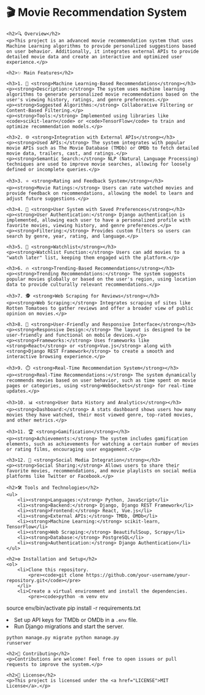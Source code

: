 <!DOCTYPE html>
<html lang="en">
<head>
    <meta charset="UTF-8">
    <meta name="viewport" content="width=device-width, initial-scale=1.0">
    <title>🎥 Movie Recommendation System</title>
</head>
<body>
    <h1>🎬 Movie Recommendation System</h1>

    <h2>🔍 Overview</h2>
    <p>This project is an advanced movie recommendation system that uses Machine Learning algorithms to provide personalized suggestions based on user behavior. Additionally, it integrates external APIs to provide detailed movie data and create an interactive and optimized user experience.</p>

    <h2>✨ Main Features</h2>

    <h3>1. 🤖 <strong>Machine Learning-Based Recommendations</strong></h3>
    <p><strong>Description:</strong> The system uses machine learning algorithms to generate personalized movie recommendations based on the user's viewing history, ratings, and genre preferences.</p>
    <p><strong>Suggested Algorithms:</strong> Collaborative Filtering or Content-Based Filtering.</p>
    <p><strong>Tools:</strong> Implemented using libraries like <code>scikit-learn</code> or <code>TensorFlow</code> to train and optimize recommendation models.</p>

    <h3>2. 🌐 <strong>Integration with External APIs</strong></h3>
    <p><strong>Used APIs:</strong> The system integrates with popular movie APIs such as The Movie Database (TMDb) or OMDb to fetch detailed movie data, trailers, cast, and ratings.</p>
    <p><strong>Semantic Search:</strong> NLP (Natural Language Processing) techniques are used to improve movie searches, allowing for loosely defined or incomplete queries.</p>

    <h3>3. ⭐ <strong>Rating and Feedback System</strong></h3>
    <p><strong>Movie Ratings:</strong> Users can rate watched movies and provide feedback on recommendations, allowing the model to learn and adjust future suggestions.</p>

    <h3>4. 👤 <strong>User System with Saved Preferences</strong></h3>
    <p><strong>User Authentication:</strong> Django authentication is implemented, allowing each user to have a personalized profile with favorite movies, viewing history, and genre preferences.</p>
    <p><strong>Filtering:</strong> Provides custom filters so users can search by genre, year, rating, and language.</p>

    <h3>5. 📝 <strong>Watchlist</strong></h3>
    <p><strong>Watchlist Function:</strong> Users can add movies to a "watch later" list, keeping them engaged with the platform.</p>

    <h3>6. 🔥 <strong>Trending-Based Recommendations</strong></h3>
    <p><strong>Trending Recommendations:</strong> The system suggests popular movies globally or based on the user's region, using location data to provide culturally relevant recommendations.</p>

    <h3>7. 🕵️ <strong>Web Scraping for Reviews</strong></h3>
    <p><strong>Web Scraping:</strong> Integrates scraping of sites like Rotten Tomatoes to gather reviews and offer a broader view of public opinion on movies.</p>

    <h3>8. 📱 <strong>User-Friendly and Responsive Interface</strong></h3>
    <p><strong>Responsive Design:</strong> The layout is designed to be user-friendly and functional on mobile devices.</p>
    <p><strong>Frameworks:</strong> Uses frameworks like <strong>React</strong> or <strong>Vue.js</strong> along with <strong>Django REST Framework</strong> to create a smooth and interactive browsing experience.</p>

    <h3>9. ⏱️ <strong>Real-Time Recommendation System</strong></h3>
    <p><strong>Real-Time Recommendations:</strong> The system dynamically recommends movies based on user behavior, such as time spent on movie pages or categories, using <strong>WebSockets</strong> for real-time updates.</p>

    <h3>10. 📊 <strong>User Data History and Analytics</strong></h3>
    <p><strong>Dashboard:</strong> A stats dashboard shows users how many movies they have watched, their most viewed genre, top-rated movies, and other metrics.</p>

    <h3>11. 🏆 <strong>Gamification</strong></h3>
    <p><strong>Achievements:</strong> The system includes gamification elements, such as achievements for watching a certain number of movies or rating films, encouraging user engagement.</p>

    <h3>12. 🔗 <strong>Social Media Integration</strong></h3>
    <p><strong>Social Sharing:</strong> Allows users to share their favorite movies, recommendations, and movie playlists on social media platforms like Twitter or Facebook.</p>

    <h2>🛠️ Tools and Technologies</h2>
    <ul>
        <li><strong>Languages:</strong> Python, JavaScript</li>
        <li><strong>Backend:</strong> Django, Django REST Framework</li>
        <li><strong>Frontend:</strong> React, Vue.js</li>
        <li><strong>External APIs:</strong> TMDb, OMDb</li>
        <li><strong>Machine Learning:</strong> scikit-learn, TensorFlow</li>
        <li><strong>Web Scraping:</strong> BeautifulSoup, Scrapy</li>
        <li><strong>Database:</strong> PostgreSQL</li>
        <li><strong>Authentication:</strong> Django Authentication</li>
    </ul>

    <h2>⚙️ Installation and Setup</h2>
    <ol>
        <li>Clone this repository.
            <pre><code>git clone https://github.com/your-username/your-repository.git</code></pre>
        </li>
        <li>Create a virtual environment and install the dependencies.
            <pre><code>python -m venv env
source env/bin/activate
pip install -r requirements.txt</code></pre>
        </li>
        <li>Set up API keys for TMDb or OMDb in a <code>.env</code> file.</li>
        <li>Run Django migrations and start the server.
            <pre><code>python manage.py migrate
python manage.py runserver</code></pre>
        </li>
    </ol>

    <h2>🤝 Contributing</h2>
    <p>Contributions are welcome! Feel free to open issues or pull requests to improve the system.</p>

    <h2>📄 License</h2>
    <p>This project is licensed under the <a href="LICENSE">MIT License</a>.</p>
</body>
</html>
